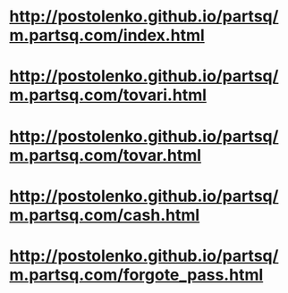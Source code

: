 # http://postolenko.github.io/partsq/m.partsq.com/index.html

# http://postolenko.github.io/partsq/m.partsq.com/tovari.html

# http://postolenko.github.io/partsq/m.partsq.com/tovar.html

# http://postolenko.github.io/partsq/m.partsq.com/cash.html

# http://postolenko.github.io/partsq/m.partsq.com/forgote_pass.html
